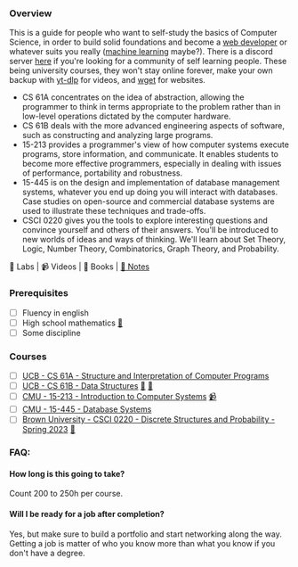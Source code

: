 ### Overview

This is a guide for people who want to self-study the basics of Computer Science, in order to build solid foundations and become a [web developer](https://github.com/Lesabotsy/bootcamp/blob/main/web-development.md) or whatever suits you really ([machine learning](https://github.com/Lesabotsy/bootcamp/blob/main/machine-learning.md) maybe?). There is a discord server [here](https://discord.gg/3UbxrsNB) if you're looking for a community of self learning people. These being university courses, they won't stay online forever, make your own backup with [yt-dlp](https://github.com/yt-dlp/yt-dlp) for videos, and [wget](https://www.gnu.org/software/wget/) for websites.

- CS 61A concentrates on the idea of abstraction, allowing the programmer to think in terms appropriate to the problem rather than in low-level operations dictated by the computer hardware.
- CS 61B deals with the more advanced engineering aspects of software, such as constructing and analyzing large programs.
- 15-213 provides a programmer's view of how computer systems execute programs, store information, and communicate. It enables students to become more effective programmers, especially in dealing with issues of performance, portability and robustness.
- 15-445 is on the design and implementation of database management systems, whatever you end up doing you will interact with databases. Case studies on open-source and commercial database systems are used to illustrate these techniques and trade-offs.
- CSCI 0220 gives you the tools to explore interesting questions and convince yourself and others of their answers. You'll be introduced to new worlds of ideas and ways of thinking. We'll learn about Set Theory, Logic, Number Theory, Combinatorics, Graph Theory, and Probability.

🥼 Labs | 📹 Videos | 📕 Books | [📝 Notes](https://github.com/Lesabotsy/bootcamp/blob/main/notes.md)

### Prerequisites

- [ ] Fluency in english
- [ ] High school mathematics [📕](https://www.cambridge.org/highereducation/books/maths-a-students-survival-guide/D12E61923C2E86012D1D430BE5737AE0#overview)
- [ ] Some discipline

### Courses

- [ ] [UCB - CS 61A - Structure and Interpretation of Computer Programs](https://cs61a.org/)
- [ ] [UCB - CS 61B - Data Structures](https://sp21.datastructur.es/) [🥼](https://github.com/orgs/Berkeley-CS61B/repositories) [📝](https://github.com/lesabotsy/bootcamp/blob/main/notes.md#cs-61b)
- [ ] [CMU - 15-213 - Introduction to Computer Systems](https://www.cs.cmu.edu/afs/cs/academic/class/15213-f15/www/index.html) [📹](https://scs.hosted.panopto.com/Panopto/Pages/Sessions/List.aspx#folderID=%22b96d90ae-9871-4fae-91e2-b1627b43e25e%22&maxResults=50&sortColumn=10&sortAscending=true)
- [ ] [CMU - 15-445 - Database Systems](https://15445.courses.cs.cmu.edu/fall2022/)
- [ ] [Brown University - CSCI 0220 - Discrete Structures and Probability - Spring 2023](https://cs22.io/) [📕](https://www.cengage.uk/c/discrete-mathematics-with-applications-metric-edition-5e-epp/9780357114087/)

### FAQ:

#### How long is this going to take?
Count 200 to 250h per course.

#### Will I be ready for a job after completion?
Yes, but make sure to build a portfolio and start networking along the way. Getting a job is matter of who you know more than what you know if you don't have a degree.
